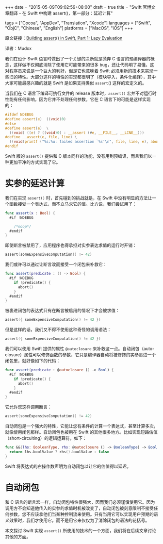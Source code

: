 +++
date = "2015-05-09T09:02:59+08:00"
draft = true
title = "Swift 官博文章翻译 - 在 Swift 中构建 assert()，第一部分：延迟计算"

tags      = ["Cocoa", "AppDev", "Translation", "Xcode"]
languages = ["Swift", "ObjC", "Chinese", "English"]
platforms = ["MacOS", "iOS"]
+++

原文链接：[Building assert() in Swift, Part 1: Lazy Evaluation ](https://developer.apple.com/swift/blog/?id=4)

译者：Mudox

我们在设计 Swift 语言时做出了一个关键的决断就是抛弃 C 语言的预编译器的概念，这样做不仅彻底消除了使用它可能带来的很多 bug，还让代码明了易懂。这对程序员来说是一个巨大的利好，但是它也意味着 Swift 必须用新的技术来实现一些旧的特性。大部分这样的特性的实现都很明了（模块导入，条件化编译），其中大家可能最感兴趣的就是 Swift 是如果支持类似 `assert`() 这样的宏定义的。
<!--more-->

当我们在 C 语言下编译可执行文件的 release 版本时，`assert()` 宏并不对运行时性能有任何影响，因为它并不处理任何参数。它在 C 语言下的可能是这样实现的：

```c
#ifdef NDEBUG
#define assert(e)  ((void)0)
#else
#define assert(e)  \
  ((void) ((e) ? ((void)0) : __assert (#e, __FILE__, __LINE__)))
#define __assert(e, file, line) \
  ((void)printf ("%s:%u: failed assertion `%s'\n", file, line, e), abort())
#endif
```

Swift 版的 `assert()` 提供和 C 版本同样的功能，没有用到预编译，而且我们以一种更加干净的方式实现了它。

# 实参的延迟计算

我们在实现 `assert()` 时，首先碰到的挑战就是，在 Swift 中没有明显的方法让一个函数接受一个表达式，而不立马求它的值。比方说，我们尝试用了：

```swift
func assert(x : Bool) {
  #if !NDEBUG

    /*noop*/
  #endif
}
```

即使断言被禁用了，应用程序也得承担对实参表达求值的运行时开销：

```swift
assert(someExpensiveComputation() != 42)
```

我们或许可以通过让断言改而接受一个闭包来补救它：

```swift
func assert(predicate : () -> Bool) {
  #if !NDEBUG
    if !predicate() {
      abort()
    }
  #endif
}
```

被裹进闭包的表达式只有在断言被启用的情况下才会被求值：

```swift
assert({ someExpensiveComputation() != 42 })
```

但是这样的话，我们又不得不使用这种奇怪的调用语法：

```swift
assert({ someExpensiveComputation() != 42 })
```

我们可以使用 Swift 提供的属性 `@autoclosure` 来补救这一点。自动闭包（auto-closure）属性可以修饰函数的参数，它只是编译器自动将被修饰的实参裹进一个闭包里，就好像如下的代码：

```swift
func assert(predicate : @autoclosure () -> Bool) {
  #if !NDEBUG
    if !predicate() {
      abort()
    }
  #endif
}
```

它允许您这样调用断言：

```swift
assert(someExpensiveComputation() != 42)
```

自动闭包是一个强大的特性，它能让您有条件的计算一个表达式，甚至计算多次，就像使用闭包那样。自动闭包也被用在 Swift 的其他很多地方。比如实现短路估值（short-circuiting）的逻辑运算符，如下：

```swift
func &&(lhs: BooleanType, rhs: @autoclosure () -> BooleanType) -> Bool {
  return lhs.boolValue ? rhs().boolValue : false
}
```

Swift 将表达式的右操作数声明为自动闭包以让它的估值得以延迟。

# 自动闭包

和 C 语言的断言宏一样，自动闭包特性很强大，因而我们必须谨慎使用它。因为调用方不会知道他传入的实参的求值时机被改变了，自动闭包被刻意限制不接受任何参数，您不应该拿他们当某种控制流来使用。只有当用它可以实现用户预期的语义效果时，我们才使用它，而不是用它来仅仅为了消除闭包的语法的花括号。

本文探讨 Swift 实现 `assert()` 所使用的技术的一个方面，我们将在后续文章讨论其他的方面。

